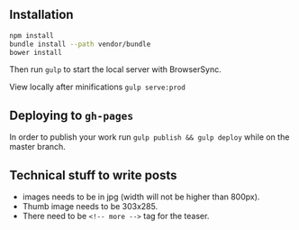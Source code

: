 ## Installation

```bash
npm install
bundle install --path vendor/bundle
bower install
```

Then run `gulp` to start the local server with BrowserSync.

View locally after minifications `gulp serve:prod`

## Deploying to `gh-pages`
In order to publish your work run `gulp publish && gulp deploy` while on the master branch.

## Technical stuff to write posts

* images needs to be in jpg (width will not be higher than 800px).
* Thumb image needs to be 303x285.
* There need to be `<!-- more -->` tag for the teaser.

